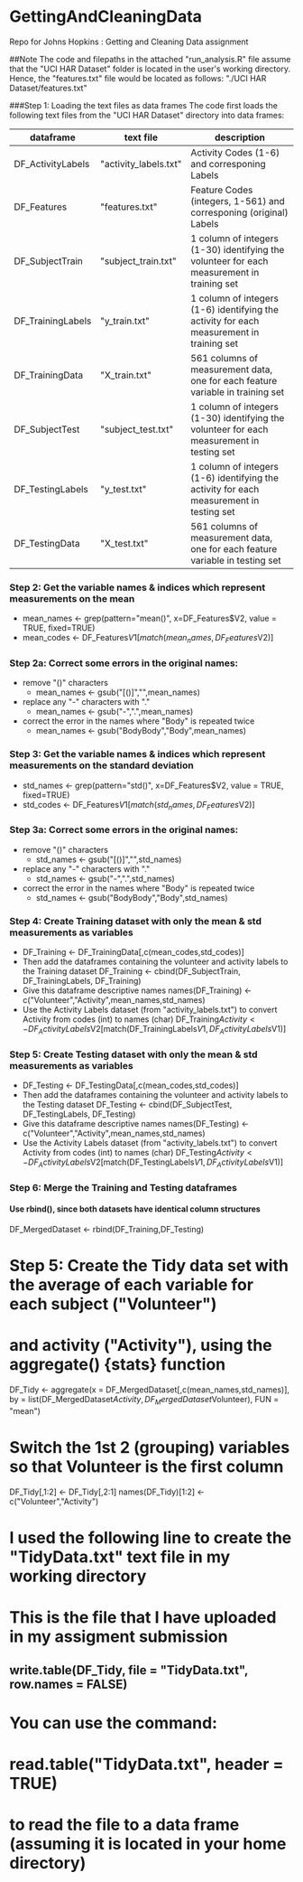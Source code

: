 GettingAndCleaningData
======================

Repo for Johns Hopkins : Getting and Cleaning Data assignment 

##Note
The code and filepaths in the attached "run_analysis.R" file assume
that the "UCI HAR Dataset" folder is located in the user's working directory. 
Hence, the "features.txt" file would be located as follows: "./UCI HAR Dataset/features.txt"

###Step 1: Loading the text files as data frames
The code first loads the following text files from the "UCI HAR Dataset" directory into data frames:

dataframe | text file | description
--------- | --------- | -----------
DF_ActivityLabels | "activity_labels.txt" | Activity Codes (1-6) and corresponing Labels
DF_Features | "features.txt" | Feature Codes (integers, 1-561) and corresponing (original) Labels
DF_SubjectTrain | "subject_train.txt" | 1 column of integers (1-30) identifying the volunteer for each measurement in training set
DF_TrainingLabels | "y_train.txt" | 1 column of integers (1-6) identifying the activity for each measurement in training set
DF_TrainingData | "X_train.txt" | 561 columns of measurement data, one for each feature variable in training set
DF_SubjectTest | "subject_test.txt" | 1 column of integers (1-30) identifying the volunteer for each measurement in testing set
DF_TestingLabels | "y_test.txt" | 1 column of integers (1-6) identifying the activity for each measurement in testing set
DF_TestingData | "X_test.txt" | 561 columns of measurement data, one for each feature variable in testing set

### Step 2: Get the variable names & indices which represent measurements on the mean
* mean_names <- grep(pattern="mean()", x=DF_Features$V2, value = TRUE, fixed=TRUE)
* mean_codes <- DF_Features$V1[match(mean_names,DF_Features$V2)]

### Step 2a: Correct some errors in the original names:
* remove "()" characters
  * mean_names <- gsub("[()]","",mean_names)
* replace any "-" characters with "."
  * mean_names <- gsub("-",".",mean_names)
* correct the error in the names where "Body" is repeated twice
  * mean_names <- gsub("BodyBody","Body",mean_names)

### Step 3: Get the variable names & indices which represent measurements on the standard deviation
* std_names <- grep(pattern="std()", x=DF_Features$V2, value = TRUE, fixed=TRUE)
* std_codes <- DF_Features$V1[match(std_names,DF_Features$V2)]

### Step 3a: Correct some errors in the original names:
* remove "()" characters
  * std_names <- gsub("[()]","",std_names)
* replace any "-" characters with "."
  * std_names <- gsub("-",".",std_names)
* correct the error in the names where "Body" is repeated twice
  * std_names <- gsub("BodyBody","Body",std_names)

### Step 4: Create Training dataset with only the mean & std measurements as variables
* DF_Training <- DF_TrainingData[,c(mean_codes,std_codes)]
* Then add the dataframes containing the volunteer and activity labels to the Training dataset
  DF_Training <- cbind(DF_SubjectTrain,
                       DF_TrainingLabels,
                       DF_Training)
* Give this dataframe descriptive names
  names(DF_Training) <- c("Volunteer","Activity",mean_names,std_names)
* Use the Activity Labels dataset (from "activity_labels.txt") to convert Activity from codes (int) to names (char)
  DF_Training$Activity <- DF_ActivityLabels$V2[match(DF_TrainingLabels$V1,DF_ActivityLabels$V1)]

### Step 5: Create Testing dataset with only the mean & std measurements as variables
* DF_Testing <- DF_TestingData[,c(mean_codes,std_codes)]
* Then add the dataframes containing the volunteer and activity labels to the Testing dataset
  DF_Testing <- cbind(DF_SubjectTest,
                      DF_TestingLabels,
                      DF_Testing)
* Give this dataframe descriptive names
  names(DF_Testing) <- c("Volunteer","Activity",mean_names,std_names)
* Use the Activity Labels dataset (from "activity_labels.txt") to convert Activity from codes (int) to names (char)
  DF_Testing$Activity <- DF_ActivityLabels$V2[match(DF_TestingLabels$V1,DF_ActivityLabels$V1)]

### Step 6: Merge the Training and Testing dataframes
#### Use rbind(), since both datasets have identical column structures
DF_MergedDataset <- rbind(DF_Training,DF_Testing)

# Step 5: Create the Tidy data set with the average of each variable for each subject ("Volunteer")
# and activity ("Activity"), using the aggregate() {stats} function
DF_Tidy <- aggregate(x = DF_MergedDataset[,c(mean_names,std_names)], 
                    by = list(DF_MergedDataset$Activity,DF_MergedDataset$Volunteer), 
                    FUN = "mean")
# Switch the 1st 2 (grouping) variables so that Volunteer is the first column
DF_Tidy[,1:2] <- DF_Tidy[,2:1]
names(DF_Tidy)[1:2] <- c("Volunteer","Activity")

# I used the following line to create the "TidyData.txt" text file in my working directory
# This is the file that I have uploaded in my assigment submission
##  write.table(DF_Tidy, file = "TidyData.txt", row.names = FALSE)

# You can use the command:
# read.table("TidyData.txt", header = TRUE)
# to read the file to a data frame (assuming it is located in your home directory)
